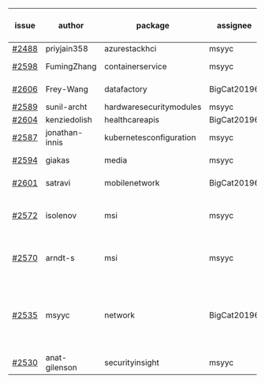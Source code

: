 | issue | author | package | assignee | bot advice | created date of issue | target release date | date from target |
| ------ | ------ | ------ | ------ | ------ | ------ | ------ | :-----: |
| [#2488](https://github.com/Azure/sdk-release-request/issues/2488) | priyjain358 | azurestackhci | msyyc |   | 02-25 | 04-07 |   |
| [#2598](https://github.com/Azure/sdk-release-request/issues/2598) | FumingZhang | containerservice | msyyc |   release date < 2 ! <br> | 03-22 | 03-24 | 0 |
| [#2606](https://github.com/Azure/sdk-release-request/issues/2606) | Frey-Wang | datafactory | BigCat20196 | new issue ! <br> | 03-24 | 04-04 |   |
| [#2589](https://github.com/Azure/sdk-release-request/issues/2589) | sunil-archt | hardwaresecuritymodules | msyyc |   | 03-21 | 05-02 |   |
| [#2604](https://github.com/Azure/sdk-release-request/issues/2604) | kenziedolish | healthcareapis | BigCat20196 |   | 03-22 | 03-31 |   |
| [#2587](https://github.com/Azure/sdk-release-request/issues/2587) | jonathan-innis | kubernetesconfiguration | msyyc |   | 03-21 | 03-28 |   |
| [#2594](https://github.com/Azure/sdk-release-request/issues/2594) | giakas | media | msyyc |   release date < 2 ! <br> | 03-21 | 03-24 | 0 |
| [#2601](https://github.com/Azure/sdk-release-request/issues/2601) | satravi | mobilenetwork | BigCat20196 |   release date < 2 ! <br> | 03-22 | 03-25 | 0 |
| [#2572](https://github.com/Azure/sdk-release-request/issues/2572) | isolenov | msi | msyyc | duplicated issue  <br>new comment.  <br> | 03-16 | 03-31 |   |
| [#2570](https://github.com/Azure/sdk-release-request/issues/2570) | arndt-s | msi | msyyc | duplicated issue  <br>new comment.  <br> | 03-16 | 03-30 |   |
| [#2535](https://github.com/Azure/sdk-release-request/issues/2535) | msyyc | network | BigCat20196 | new version is 0.0.0, please check base branch!   | 03-15 | 03-29 |   |
| [#2530](https://github.com/Azure/sdk-release-request/issues/2530) | anat-gilenson | securityinsight | msyyc |   | 03-14 | 03-28 |   |
